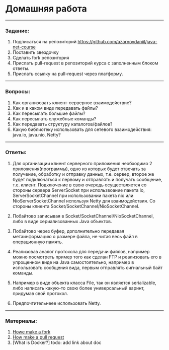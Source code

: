 # Домашняя работа

---

### Задание:

1. Подписаться на репозиторий https://github.com/azarnovdaniil/java-net-course
2. Поставить звездочку 
3. Сделать fork репозитория
4. Прислать pull-request в репозиторий курса с заполненным блоком ответы.
5. Прислать ссылку на pull-request через платформу.

---

### Вопросы:

1. Как организовать клиент-серверное взаимодействие?
2. Как и в каком виде передавать файлы?
3. Как пересылать большие файлы?
4. Как пересылать служебные команды?
5. Как передавать структуру каталогов/файлов?
6. Какую библиотеку использовать для сетевого взаимодействия: java.io, java.nio, Netty?

---

### Ответы:

1. Для организации клиент серверного приложения необходимо 2 приложения(программы), одно из которых будет отвечать за получение, обработку и отправку данных, т.е. сервер, второе же будет подключаться к первому и отправлять и получать сообщение, т.е. клиент. Подключение в свою очередь осуществляется со стороны сервера ServerSoсket при использвоание пакета io, ServerSocketChannel при использовании пакета nio или NioServerSocketChannel используя Netty для взаимодействия. Cо стороны клиента Socket/SocketChannel/NioSocketChannel.

2. Побайтово записывая в Socket/SocketChannel/NioSocketChannel, либо в виде сериализованных Java объектов.

3. Побайтово через буфер, дополнительно передавая метаинформацию о размере файла, не читая весь файл в операционную память.

4. Реализовав аналог протокола для передачи файлов, например можно посмотреть пример того как сделан FTP и реализовать его в упрощенном виде на Java самостоятельно, например в использовать сообщения вида, первым отправлять сигнальный байт команды.

5. Например в виде объекта класса File, так он является serializable, либо написать какую-то свою более универсальный варинт, придумав свой протокол.

6. Предпочтительнеее использовать Netty.

---

### Материалы:

1. [Howe make a fork](https://docs.github.com/en/github/getting-started-with-github/fork-a-repo)
2. [How make a pull request](https://docs.github.com/en/github/collaborating-with-issues-and-pull-requests/creating-a-pull-request)
3. [What is Docker?] todo: add link about doc